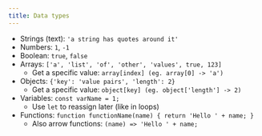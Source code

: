 ```yaml
---
title: Data types
---
```


- Strings (text): `'a string has quotes around it'`
- Numbers: `1`, `-1`
- Boolean: `true`, `false`
- Arrays: `['a', 'list', 'of', 'other', 'values', true, 123]`
  - Get a specific value: `array[index] (eg. array[0] -> 'a')`
- Objects: `{'key': 'value pairs', 'length': 2}`
  - Get a specific value: `object[key] (eg. object['length'] -> 2)`
- Variables: `const varName = 1;`
  - Use `let` to reassign later (like in loops)
- Functions: `function functionName(name) { return 'Hello ' + name; }`
  - Also arrow functions: `(name) => 'Hello ' + name;`

